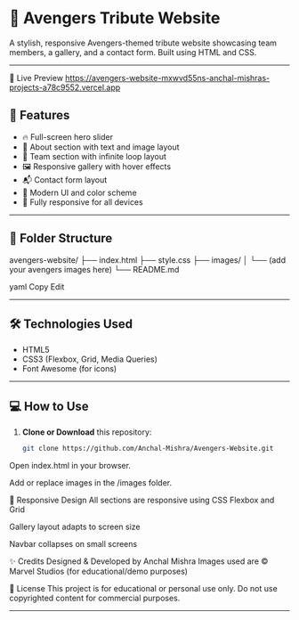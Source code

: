 # 🦸 Avengers Tribute Website

A stylish, responsive Avengers-themed tribute website showcasing team members, a gallery, and a contact form. Built using HTML and CSS.

---
📸 Live Preview
https://avengers-website-mxwvd55ns-anchal-mishras-projects-a78c9552.vercel.app

## 🌟 Features

- 🔥 Full-screen hero slider
- 🧬 About section with text and image layout
- 👥 Team section with infinite loop layout
- 🖼️ Responsive gallery with hover effects
- 📬 Contact form layout
- 🎨 Modern UI and color scheme
- 📱 Fully responsive for all devices

---

## 📁 Folder Structure
avengers-website/
├── index.html
├── style.css
├── images/
│ └── (add your avengers images here)
└── README.md

yaml
Copy
Edit

---

## 🛠️ Technologies Used

- HTML5  
- CSS3 (Flexbox, Grid, Media Queries)  
- Font Awesome (for icons)

---

## 💻 How to Use

1. **Clone or Download** this repository:
   ```bash
   git clone https://github.com/Anchal-Mishra/Avengers-Website.git
Open index.html in your browser.

Add or replace images in the /images folder.

📱 Responsive Design
All sections are responsive using CSS Flexbox and Grid

Gallery layout adapts to screen size

Navbar collapses on small screens

✨ Credits
Designed & Developed by Anchal Mishra
Images used are © Marvel Studios (for educational/demo purposes)

📃 License
This project is for educational or personal use only. Do not use copyrighted content for commercial purposes.

---
